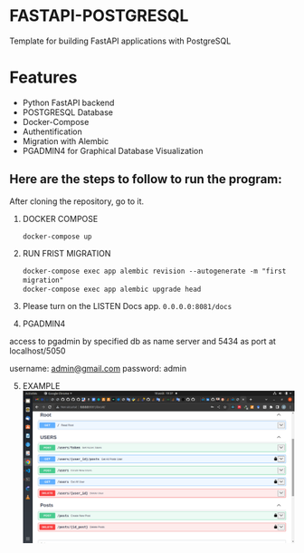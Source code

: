 # FASTAPI-POSTGRESQL
Template for building FastAPI applications with PostgreSQL

# Features
 - Python FastAPI backend
 - POSTGRESQL Database
 - Docker-Compose
 - Authentification
 - Migration with Alembic
 - PGADMIN4 for Graphical Database Visualization

## Here are the steps to follow to run the program: 
After cloning the repository, go to it. 
 1. DOCKER COMPOSE
    ```
    docker-compose up
    
    ```

 2. RUN FRIST MIGRATION
      ```
      docker-compose exec app alembic revision --autogenerate -m "first migration"
      docker-compose exec app alembic upgrade head
      ```
 3. Please turn on the LISTEN Docs app. `0.0.0.0:8081/docs`



 4. PGADMIN4
   
   access to pgadmin by specified db as name server and 5434 as port at localhost/5050
   
   username: admin@gmail.com
   password: admin
 
 5. EXAMPLE
    ![IMAGE](./img/img.png)
